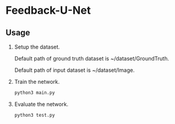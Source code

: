 # Feedback-U-Net

## Usage

1. Setup the dataset.

    Default path of ground truth dataset is ~/dataset/GroundTruth.
    
    Default path of input dataset is ~/dataset/Image.
    
1. Train the network.

    ```bash
    python3 main.py
    ```

1. Evaluate the network.

    ```bash
    python3 test.py
    ```
